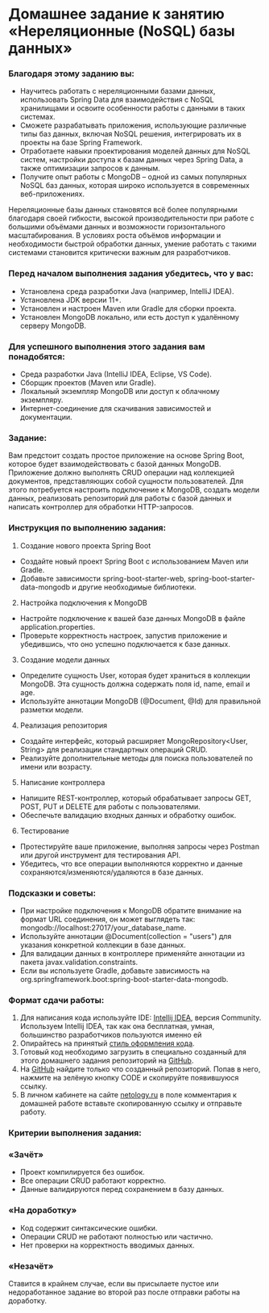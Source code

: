 # Домашнее задание к занятию «Нереляционные (NoSQL) базы данных»

### Благодаря этому заданию вы:
- Научитесь работать с нереляционными базами данных, использовать Spring Data для взаимодействия с NoSQL хранилищами и освоите особенности работы с данными в таких системах.
- Сможете разрабатывать приложения, использующие различные типы баз данных, включая NoSQL решения, интегрировать их в проекты на базе Spring Framework.
- Отработаете навыки проектирования моделей данных для NoSQL систем, настройки доступа к базам данных через Spring Data, а также оптимизации запросов к данным.
- Получите опыт работы с MongoDB – одной из самых популярных NoSQL баз данных, которая широко используется в современных веб-приложениях.

Нереляционные базы данных становятся всё более популярными благодаря своей гибкости, высокой производительности при работе с большими объёмами данных и возможности горизонтального масштабирования. В условиях роста объёмов информации и необходимости быстрой обработки данных, умение работать с такими системами становится критически важным для разработчиков. 

### Перед началом выполнения задания убедитесь, что у вас:
- Установлена среда разработки Java (например, IntelliJ IDEA).
- Установлена JDK версии 11+.
- Установлен и настроен Maven или Gradle для сборки проекта.
- Установлен MongoDB локально, или есть доступ к удалённому серверу MongoDB.

### Для успешного выполнения этого задания вам понадобятся:
- Среда разработки Java (IntelliJ IDEA, Eclipse, VS Code).
- Сборщик проектов (Maven или Gradle).
- Локальный экземпляр MongoDB или доступ к облачному экземпляру.
- Интернет-соединение для скачивания зависимостей и документации.

### Задание:
Вам предстоит создать простое приложение на основе Spring Boot, которое будет взаимодействовать с базой данных MongoDB. Приложение должно выполнять CRUD операции над коллекцией документов, представляющих собой сущности пользователей. Для этого потребуется настроить подключение к MongoDB, создать модели данных, реализовать репозиторий для работы с базой данных и написать контроллер для обработки HTTP-запросов.

### Инструкция по выполнению задания:
1. Создание нового проекта Spring Boot
- Создайте новый проект Spring Boot с использованием Maven или Gradle.
- Добавьте зависимости spring-boot-starter-web, spring-boot-starter-data-mongodb и другие необходимые библиотеки.
2. Настройка подключения к MongoDB
- Настройте подключение к вашей базе данных MongoDB в файле application.properties.
- Проверьте корректность настроек, запустив приложение и убедившись, что оно успешно подключается к базе данных.
3. Создание модели данных
- Определите сущность User, которая будет храниться в коллекции MongoDB. Эта сущность должна содержать поля id, name, email и age.
- Используйте аннотации MongoDB (@Document, @Id) для правильной разметки модели.
4. Реализация репозитория
- Создайте интерфейс, который расширяет MongoRepository<User, String> для реализации стандартных операций CRUD.
- Реализуйте дополнительные методы для поиска пользователей по имени или возрасту.
5. Написание контроллера
- Напишите REST-контроллер, который обрабатывает запросы GET, POST, PUT и DELETE для работы с пользователями.
- Обеспечьте валидацию входных данных и обработку ошибок.
6. Тестирование
- Протестируйте ваше приложение, выполняя запросы через Postman или другой инструмент для тестирования API.
- Убедитесь, что все операции выполняются корректно и данные сохраняются/изменяются/удаляются в базе данных.

### Подсказки и советы:
- При настройке подключения к MongoDB обратите внимание на формат URL соединения, он может выглядеть так: mongodb://localhost:27017/your_database_name.
- Используйте аннотации @Document(collection = "users") для указания конкретной коллекции в базе данных.
- Для валидации данных в контроллере применяйте аннотации из пакета javax.validation.constraints.
- Если вы используете Gradle, добавьте зависимость на org.springframework.boot:spring-boot-starter-data-mongodb.

### Формат сдачи работы:
1. Для написания кода используйте IDE: [Intellij IDEA](https://www.jetbrains.com/idea/download/), версия Community.
Используем Intellij IDEA, так как она бесплатная, умная, большинство разработчиков пользуются именно ей
2. Опирайтесь на принятый [стиль оформления кода](https://github.com/netology-code/codestyle/blob/master/java/README.md).
3. Готовый код необходимо загрузить в специально созданный для этого домашнего задания репозиторий на [GitHub](https://github.com/).
4. На [GitHub](https://github.com/) найдите только что созданный репозиторий. Попав в него, нажмите на зелёную кнопку CODE и скопируйте появившуюся ссылку.
5. В личном кабинете на сайте [netology.ru](https://netology.ru/) в поле комментария к домашней работе вставьте скопированную ссылку и отправьте работу.

### Критерии выполнения задания:

### «Зачёт»
- Проект компилируется без ошибок.
- Все операции CRUD работают корректно.
- Данные валидируются перед сохранением в базу данных.
  
### «На доработку»
- Код содержит синтаксические ошибки.
- Операции CRUD не работают полностью или частично.
- Нет проверки на корректность вводимых данных.

### «Незачёт» 
Ставится в крайнем случае, если вы присылаете пустое или недоработанное задание во второй раз после отправки работы на доработку.

